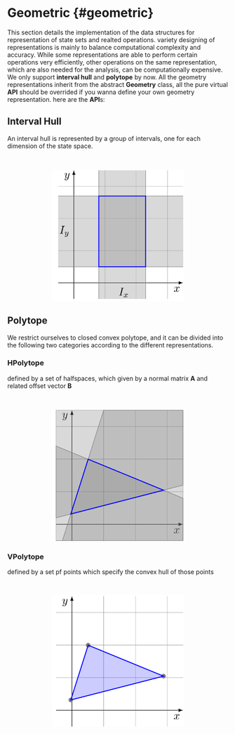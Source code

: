 # Geometric {#geometric}

This section details the implementation of the data structures for representation of state sets and realted operations. variety designing of representations is mainly to balance computational complexity and accuracy. While some representations are able to perform certain operations very efficiently, other operations on the same representation, which are also needed for the analysis, can be computationally expensive. We only support **interval hull** and **polytope** by now. All the geometry representations inherit from the abstract **Geometry** class, all the pure virtual **API** should be overrided if you wanna define your own geometry representation. here are the **API**s:

## Interval Hull

An interval hull is represented by a group of intervals, one for each dimension of the state space.

<br />
<p align="center">
    <img src="../../pics/intervalHull.png" alt="intervalHull" width="300" height="300">
</p>


## Polytope

We restrict ourselves to closed convex polytope, and it can be divided into
the following two categories according to the different representations.

### HPolytope

defined by a set of halfspaces, which given by a normal matrix **A** and related offset vector **B**


<br />
<p align="center">
    <img src="../../pics/hpolytope.png" alt="hpolytope" width="300" height="300">
</p>

### VPolytope

defined by a set pf points which specify the convex hull of those points

<br />
<p align="center">
    <img src="../../pics/vpolytope.png" alt="vpolytope" width="300" height="300">
</p>